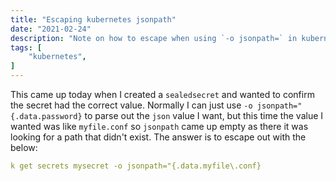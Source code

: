 ```yaml
---
title: "Escaping kubernetes jsonpath"
date: "2021-02-24"
description: "Note on how to escape when using `-o jsonpath=` in kubernetes"
tags: [
    "kubernetes",
]
---
```


This came up today when I created a `sealedsecret` and wanted to confirm the secret had the correct value. Normally I can just use `-o jsonpath="{.data.password}` to parse out the `json` value I want, but this time the value I wanted was like `myfile.conf` so `jsonpath` came up empty as there it was looking for a path that didn't exist. The answer is to escape out with the below:

``` yaml
k get secrets mysecret -o jsonpath="{.data.myfile\.conf} 
```
